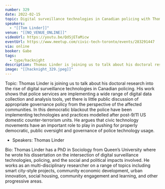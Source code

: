 ```yaml
---
number: 329
date: 2022-02-15
topic: Digital surveillance technologies in Canadian policing with Thomas Linder
speakers:
  - "[[Tom Linder]]"
venue: "[[NO_VENUE_ONLINE]]"
videoUrl: https://youtu.be/QdSjETaMicw
eventUrl: https://www.meetup.com/civic-tech-toronto/events/283291447
via: online
booker: Gabe
tags:
  - type/hacknight
description: Thomas Linder is joining us to talk about his doctoral research into the rise of digital surveillance technologies in Canadian policing. His work shows that police services are implementing a wide range of digital data collection and analysis tools, yet there is little public discussion of appropriate governance policy from the perspective of the affected communities. In this democratic blackout the police have been implementing technologies and practices modelled after post-9/11 US domestic counter-terrorism units. He argues that civic technology movements have an important role to play in pushing for properly democratic, public oversight and governance of police technology usage.
image: "[[hacknight_329.jpeg]]"
---
```


Topic:
Thomas Linder is joining us to talk about his doctoral research into the rise of digital surveillance technologies in Canadian policing. His work shows that police services are implementing a wide range of digital data collection and analysis tools, yet there is little public discussion of appropriate governance policy from the perspective of the affected communities. In this democratic blackout the police have been implementing technologies and practices modelled after post-9/11 US domestic counter-terrorism units. He argues that civic technology movements have an important role to play in pushing for properly democratic, public oversight and governance of police technology usage.

+ Speakers:
Thomas Linder

Bio: Thomas Linder has a PhD in Sociology from Queen’s University where he wrote his dissertation on the intersection of digital surveillance technologies, policing, and the social and political impacts involved. He works as an multi-disciplinary researcher on a range of topics including smart city-style projects, community economic development, urban innovation, social housing, community engagement and learning, and other progressive areas.

